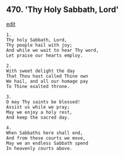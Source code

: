 
## 470.  'Thy Holy Sabbath, Lord'
[edit](https://docs.google.com/document/d/1acnyYW%2Dban6sPJ5AuPngqeU_WLyeBinp/edit?mode=html)



    1.
    Thy holy Sabbath, Lord, 
    Thy people hail with joy; 
    And while we wait to hear Thy word, 
    Let praise our hearts employ. 

    2.
    With sweet delight the day 
    That Thou hast called Thine own 
    We hail, and all our homage pay 
    To Thine exalted throne. 

    3.
    O may Thy saints be blessed! 
    Assist us while we pray; 
    May we enjoy a holy rest, 
    And keep the sacred day. 

    4.
    When Sabbaths here shall end, 
    And from these courts we move, 
    May we an endless Sabbath spend 
    In heavenly courts above.
